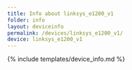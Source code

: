 ```yaml
---
title: Info about linksys_e1200_v1
folder: info
layout: deviceinfo
permalink: /devices/linksys_e1200_v1/
device: linksys_e1200_v1
---
```

{% include templates/device_info.md %}
